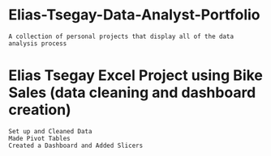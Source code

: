 # Elias-Tsegay-Data-Analyst-Portfolio
    A collection of personal projects that display all of the data analysis process

# Elias Tsegay Excel Project using Bike Sales (data cleaning and dashboard creation)
    Set up and Cleaned Data
    Made Pivot Tables
    Created a Dashboard and Added Slicers
